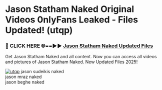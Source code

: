 # Jason Statham Naked Original Videos 0nlyFans Leaked - Files Updated! (utqp)

<h3>🔴 CLICK HERE 🌐==►► <a href="https://tinyurl.com/up5wt9bj" rel="nofollow">Jason Statham Naked Updated Files</a></h3>

Get Jason Statham Naked and all content. Now you can access all videos and pictures of Jason Statham Naked. New Updated Files 2025!

[![utqp](https://i.imgur.com/ABiUzMV.gif)](https://tinyurl.com/up5wt9bj)
jason sudeikis naked<br>
jason mraz naked<br>
jason beghe naked